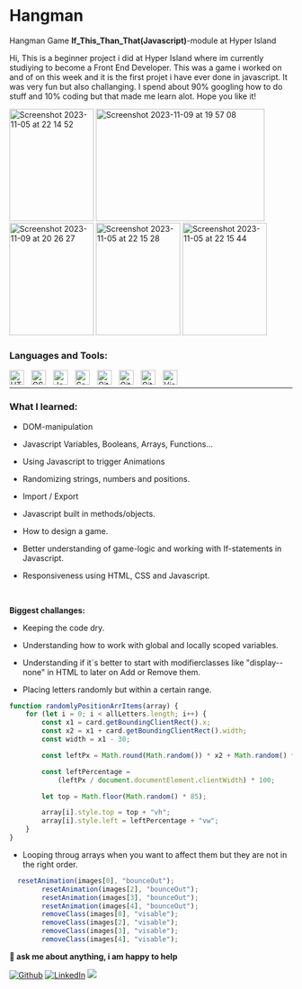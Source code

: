 # Hangman

Hangman Game **If_This_Than_That(Javascript)**-module at Hyper Island

Hi, This is a beginner project i did at Hyper Island where im currently studiying to become a Front End Developer. This was a game i worked on and of on this week and it is the first projet i have ever done in javascript. It was very fun but also challanging. I spend about 90% googling how to do stuff and 10% coding but that made me learn alot. Hope you like it!

<img width="150" height="200" alt="Screenshot 2023-11-05 at 22 14 52" src="https://github.com/OskarSollenberg/fed25-fundamentals-mtv/assets/122973984/5733d3d4-3de9-46c0-bd3b-e6ab8fa9f561">

<img width="300"  height="200" alt="Screenshot 2023-11-09 at 19 57 08" src="https://github.com/OskarSollenberg/ITTT---Hangman-ver2/assets/122973984/0193d562-6e4c-4439-829c-843eaf69e189">

<img width="150" height="200" alt="Screenshot 2023-11-09 at 20 26 27" src="https://github.com/OskarSollenberg/ITTT---Hangman-ver2/assets/122973984/4ec30143-5a21-4408-a165-9a42c65975e9">


<img width="150" height="200" alt="Screenshot 2023-11-05 at 22 15 28" src="https://github.com/OskarSollenberg/fed25-fundamentals-mtv/assets/122973984/cde8578a-b823-400e-9a2d-e9f6b4aa6495">

<img  width="150" height="200" alt="Screenshot 2023-11-05 at 22 15 44" src="https://github.com/OskarSollenberg/fed25-fundamentals-mtv/assets/122973984/c2b66878-7bc6-456c-bd0b-27b2c9c4424e">

### Languages and Tools:

<img align="left" alt="HTML5" width="26px" src="https://cdn.jsdelivr.net/gh/devicons/devicon/icons/html5/html5-original.svg" style="padding-right:10px;" />
<img align="left" alt="CSS3" width="26px" src="https://cdn.jsdelivr.net/gh/devicons/devicon/icons/css3/css3-original.svg" style="padding-right:10px;" />
<img align="left" alt="Javascript" width="26px" src="https://cdn.worldvectorlogo.com/logos/javascript-1.svg" style="padding-right:10px;" />
<img align="left" alt="Sass" width="26px" src="https://cdn.jsdelivr.net/gh/devicons/devicon/icons/sass/sass-original.svg" style="padding-right:10px;" />
<img align="left" alt="Git" width="26px" src="https://cdn.jsdelivr.net/gh/devicons/devicon/icons/git/git-original.svg" style="padding-right:10px;" />
<img align="left" alt="GitHub" width="26px" src="https://user-images.githubusercontent.com/3369400/139448065-39a229ba-4b06-434b-bc67-616e2ed80c8f.png" style="padding-right:10px;" />
<img align="left" alt="GitHub" width="26px" src="https://seeklogo.com/images/N/netlify-logo-758722CDF4-seeklogo.com.png" style="padding-right:10px;" />
<img align="left" alt="Visual Studio Code" width="26px" src="https://cdn.jsdelivr.net/gh/devicons/devicon/icons/vscode/vscode-original.svg" style="padding-right:10px;" />

<br />

---

### What I learned:

-   DOM-manipulation

-   Javascript Variables, Booleans, Arrays, Functions...

-   Using Javascript to trigger Animations

-   Randomizing strings, numbers and positions.

-   Import / Export

-   Javascript built in methods/objects.

-   How to design a game.

-   Better understanding of game-logic and working with If-statements in Javascript.

-   Responsiveness using HTML, CSS and Javascript.

<!--STRAT_SECTION:code-->

<br>

**Biggest challanges:**
- Keeping the code dry.
- Understanding how to work with global and locally scoped variables.
- Understanding if it´s better to start with modifierclasses like "display--none" in HTML to later on Add or Remove them. 

- Placing letters randomly but within a certain range.
```js
function randomlyPositionArrItems(array) {
    for (let i = 0; i < allLetters.length; i++) {
        const x1 = card.getBoundingClientRect().x;
        const x2 = x1 + card.getBoundingClientRect().width;
        const width = x1 - 30;

        const leftPx = Math.round(Math.random()) * x2 + Math.random() * width;

        const leftPercentage =
            (leftPx / document.documentElement.clientWidth) * 100;

        let top = Math.floor(Math.random() * 85);

        array[i].style.top = top + "vh";
        array[i].style.left = leftPercentage + "vw";
    }
}
```
- Looping throug arrays when you want to affect them but they are not in the right order.

```js
  resetAnimation(images[0], "bounceOut");
        resetAnimation(images[2], "bounceOut");
        resetAnimation(images[3], "bounceOut");
        resetAnimation(images[4], "bounceOut");
        removeClass(images[0], "visable");
        removeClass(images[2], "visable");
        removeClass(images[3], "visable");
        removeClass(images[4], "visable");
```

**💬 ask me about anything, i am happy to help**


<p>
<a href="https://github.com/thmsgbrt" target="_blank"><img alt="Github" src="https://img.shields.io/badge/GitHub-%2312100E.svg?&style=for-the-badge&logo=Github&logoColor=white" /></a> 
<a href="https://www.linkedin.com/in/thomas-guibert" target="_blank"><img alt="LinkedIn" src="https://img.shields.io/badge/linkedin-%230077B5.svg?&style=for-the-badge&logo=linkedin&logoColor=white" /></a>
<a href="https://www.instagram.com/mokkapps/"><img src="https://img.shields.io/badge/instagram-%23E4405F.svg?&style=for-the-badge&logo=instagram&logoColor=white"></a>
</p>
